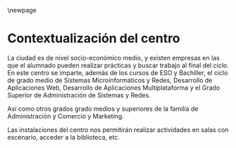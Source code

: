 \newpage
# Contextualización del centro

La ciudad es de nivel socio-económico medio, y existen empresas en las
que el alumnado pueden realizar prácticas y buscar trabajo al final del ciclo.
En este centro se imparte, además de los cursos de ESO y Bachiller, el
ciclo de grado medio de Sistemas Microinformáticos y Redes, Desarrollo de
Aplicaciones Web, Desarrollo de Aplicaciones Multiplataforma y el Grado 
Superior de Administración de Sistemas y Redes.

Así como otros grados grado medios y superiores de la familia de Administración y Comercio y Marketing. 

Las
instalaciones del centro nos permitirán realizar actividades en salas con
escenario, acceder a la biblioteca, etc.

